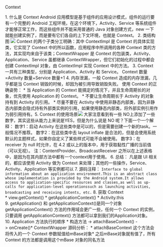 Context

1. 什么是 Context
   Android 应用模型是基于组件的应用设计模式，组件的运行要有一个完整的 Android 工程环境，在这个环境下，Activity、Service 等系统组件才能够正常工作，而这些组件并不能采用普通的 Java 对象创建方式，new 一下就能创建实例了，而是要有它们各自的上下文环境，也就是 Context。
2. 类结构图
   ![](http://obe5pxv6t.bkt.clouddn.com/context-uml.png)
   Context 的两个子类分工明确：其中 ContextImpl 是 Context 的具体实现类，它实现了 Context 中的所以函数，应用程序中所调用的各种 Context 类的方法，其实现均来自于该类；ContextWrapper 是 Context 的包装类，Activity、Application、Service 虽都继承 ContextWrapper，但它们初始化的过程中都会创建 ContextImpl 对象，由 ContextImpl 实现 Context 中的方法。
3. Context 一共有三种类型，分别是 Application、Activity 和 Service。
   Context 数量=Activity 数量+Service 数量+1
4. 内存泄漏，一般 Context 造成的内存泄漏，几乎都是当 Context 销毁的时候，却因为被引用导致销毁失败。
   使用 Context 的正确姿势：
* 当 Application 的 Context 能搞定的情况下，并且生命周期长的对象，优先使用 Application 的 Context。
* 不要让生命周期长于 Activity 的对象持有到 Activity 的引用。
* 尽量不要在 Activity 中使用非静态内部类，因为非静态内部类会隐式持有外部类实例的引用，如果使用静态内部类，将外部实例引用作为弱引用持有。
  ​
5. Context 的使用场景![](http://obe5pxv6t.bkt.clouddn.com/context.png)
   大家注意看到有一些 NO上添加了一些数字，其实这些从能力上来说是YES，但是为什么说是 NO 呢？下面一个一个解释：
   数字1：启动 Activity 在这些类中是可以的，但是需要创建一个新的task。一般情况不推荐。
   数字2：在这些类中去 layout inflate 是合法的，但是会使用系统默认的主题样式，如果你自定义了某些样式可能不会被使用。
   数字3：在 receiver 为 null 时允许，在 4.2 或以上的版本中，用于获取黏性广播的当前值（可以无视）。
   注：ContentProvider、BroadcastReceiver 之所以在上述表格中，是因为在其内部方法中都有一个context用于使用。
6. 总结：
   凡是跟 UI 相关的，都应该使用 Activity 做为 Context 来处理；其他的一些操作，Service、Activity、Application 等实例都可以
7. 源码注释：
   ```Interface to global information about an application environment.This is an abstract class whose implementation is provided by the Android system.It allows access to application-specific resources and classes,as well as up-calls for application-level operationssuch as launching activities, broadcasting and receiving intents, etc.```
8. 获取 Context
* view.getContext()
* getApplicationContext()
* Activity.this
9. getApplication() 和 getApplicationContext()是同一个对象
   getApplicationContext() 方法的作用域会更广一些，任何一个 Context 的实例，只要调用 getApplicationContext\(\) 方法都可以拿到我们的Application对象。
10. Application 方法执行的顺序
* 构造方法 -&gt; attachBaseContext\(\) -&gt; onCreate\(\)* ContextWrapper 源码分析：
* attachBaseContext 这个方法会将传入的一个 Context 参数赋值给mBase对象* 之后mBase对象就有值了，所有 Context 的方法都是调用这个mBase 对象的同名方法
